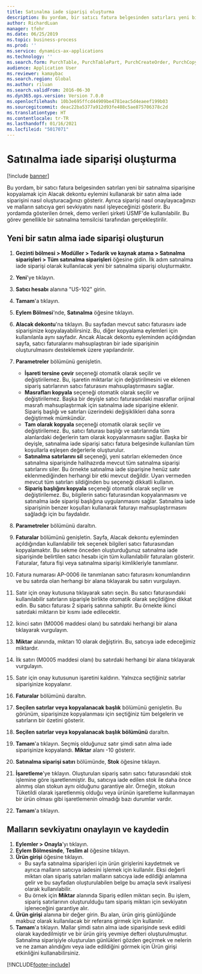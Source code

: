 ```yaml
---
title: Satınalma iade siparişi oluşturma
description: Bu yordam, bir satıcı fatura belgesinden satırları yeni bir satınalma siparişine kopyalamak için Alacak dekontu eylemini kullanarak bir satın alma iade siparişini nasıl oluşturacağınızı gösterir.
author: RichardLuan
manager: tfehr
ms.date: 06/25/2019
ms.topic: business-process
ms.prod: ''
ms.service: dynamics-ax-applications
ms.technology: ''
ms.search.form: PurchTable, PurchTablePart, PurchCreateOrder, PurchCopying, InventMarking, PurchEditLines
audience: Application User
ms.reviewer: kamaybac
ms.search.region: Global
ms.author: riluan
ms.search.validFrom: 2016-06-30
ms.dyn365.ops.version: Version 7.0.0
ms.openlocfilehash: 10b3e695ffcd44909be4781eac5d4eaeef199b03
ms.sourcegitcommit: deac22ba5377a912d93fe408c5ae875706378c2d
ms.translationtype: HT
ms.contentlocale: tr-TR
ms.lasthandoff: 01/16/2021
ms.locfileid: "5017071"
---
```

# <a name="create-a-purchase-return-order"></a>Satınalma iade siparişi oluşturma

[!include [banner](../../includes/banner.md)]

Bu yordam, bir satıcı fatura belgesinden satırları yeni bir satınalma siparişine kopyalamak için Alacak dekontu eylemini kullanarak bir satın alma iade siparişini nasıl oluşturacağınızı gösterir. Ayrıca siparişi nasıl onaylayacağınızı ve malların satıcıya geri sevkiyatını nasıl işleyeceğinizi gösterir. Bu yordamda gösterilen örnek, demo verileri şirketi USMF'de kullanılabilir. Bu görev genellikle bir satınalma temsilcisi tarafından gerçekleştirilir.

## <a name="create-a-new-purchase-return-order"></a>Yeni bir satın alma iade siparişi oluşturun
1. **Gezinti bölmesi > Modüller > Tedarik ve kaynak atama > Satınalma siparişleri > Tüm satınalma siparişleri** öğesine gidin. İlk adım satınalma iade siparişi olarak kullanılacak yeni bir satınalma siparişi oluşturmaktır.  
2. **Yeni**'ye tıklayın.
3. **Satıcı hesabı** alanına "US-102" girin.
4. **Tamam**'a tıklayın.
5. **Eylem Bölmesi**'nde, **Satınalma** öğesine tıklayın.
6. **Alacak dekontu**'na tıklayın. Bu sayfadan mevcut satıcı faturasını iade siparişinize kopyalayabilirsiniz. Bu, diğer kopyalama eylemleri için kullanılanla aynı sayfadır. Ancak Alacak dekontu eyleminden açıldığından sayfa, satıcı faturalarını mahsuplaştıran bir iade siparişinin oluşturulmasını desteklemek üzere yapılandırılır.  
7. **Parametreler** bölümünü genişletin.
    - **İşareti tersine çevir** seçeneği otomatik olarak seçilir ve değiştirilemez. Bu, işaretin miktarlar için değiştirilmesini ve eklenen sipariş satırlarının satıcı faturasını mahsuplaştırmasını sağlar.  
    - **Masrafları kopyala** seçeneği otomatik olarak seçilir ve değiştirilemez. Başka bir deyişle satıcı faturasındaki masraflar orijinal masrafı mahsuplaştırmak için satınalma iade siparişine eklenir. Sipariş başlığı ve satırları üzerindeki değişiklikleri daha sonra değiştirmek mümkündür.  
    - **Tam olarak kopyala** seçeneği otomatik olarak seçilir ve değiştirilemez. Bu, satıcı faturası başlığı ve satırlarında tüm alanlardaki değerlerin tam olarak kopyalanmasını sağlar. Başka bir deyişle, satınalma iade siparişi satıcı fatura belgesinde kullanılan tüm koşullarla eşleşen değerlerle oluşturulur. 
    - **Satınalma satırlarını sil** seçeneği, yeni satırları eklemeden önce satınalma siparişinde halihazırda mevcut tüm satınalma siparişi satırlarını siler. Bu örnekte satınalma iade siparişine henüz satır eklenmediğinden herhangi bir etki mevcut değildir. Uyarı vermeden mevcut tüm satırları sildiğinden bu seçeneği dikkatli kullanın.  
    * **Sipariş başlığını kopyala** seçeneği otomatik olarak seçilir ve değiştirilemez. Bu, bilgilerin satıcı faturasından kopyalanmasını ve satınalma iade siparişi başlığına uygulanmasını sağlar. Satınalma iade siparişinin benzer koşulları kullanarak faturayı mahsuplaştırmasını sağladığı için bu faydalıdır.  
8. **Parametreler** bölümünü daraltın.
9. **Faturalar** bölümünü genişletin. Sayfa, Alacak dekontu eyleminden açıldığından kullanılabilir tek seçenek bilgileri satıcı faturasından kopyalamaktır. Bu sekme önceden oluşturduğunuz satınalma iade siparişinde belirtilen satıcı hesabı için tüm kullanılabilir faturaları gösterir.   Faturalar, fatura fişi veya satınalma siparişi kimlikleriyle tanımlanır.
10. Fatura numarası AP-0006 ile tanımlanan satıcı faturasını konumlandırın ve bu satırda olan herhangi bir alana tıklayarak bu satırı vurgulayın.
11. Satır için onay kutusuna tıklayarak satırı seçin. Bu satıcı faturasındaki kullanılabilir satırların siparişle birlikte otomatik olarak seçildiğine dikkat edin. Bu satıcı faturası 2 sipariş satırına sahiptir. Bu örnekte ikinci satırdaki miktarın bir kısmı iade edilecektir.
12. İkinci satırı (M0006 maddesi olanı) bu satırdaki herhangi bir alana tıklayarak vurgulayın.
13. **Miktar** alanında, miktarı 10 olarak değiştirin. Bu, satıcıya iade edeceğimiz miktardır. 
14. İlk satırı (M0005 maddesi olanı) bu satırdaki herhangi bir alana tıklayarak vurgulayın.
15. Satır için onay kutusunun işaretini kaldırın. Yalnızca seçtiğiniz satırlar siparişinize kopyalanır.
16. **Faturalar** bölümünü daraltın.
17. **Seçilen satırlar veya kopyalanacak başlık** bölümünü genişletin. Bu görünüm, siparişinize kopyalanması için seçtiğiniz tüm belgelerin ve satırların bir özetini gösterir.  
18. **Seçilen satırlar veya kopyalanacak başlık bölümünü** daraltın.
19. **Tamam**'a tıklayın. Seçmiş olduğunuz satır şimdi satın alma iade siparişinize kopyalandı. **Miktar** alanı -10 gösterir.   
20. **Satınalma siparişi satırı** bölümünde, **Stok** öğesine tıklayın.
21. **İşaretleme**'ye tıklayın. Oluşturulan sipariş satırı satıcı faturasındaki stok işlemine göre işaretlenmiştir. Bu, satıcıya iade edilen stok ile daha önce alınmış olan stokun aynı olduğunu garantiye alır. Örneğin, stokun Tüketildi olarak işaretlenmiş olduğu veya ürünün işaretleme kullanmayan bir ürün olması gibi işaretlemenin olmadığı bazı durumlar vardır.  

22. **Tamam**'a tıklayın.

## <a name="confirm-and-record-the-shipment-of-goods"></a>Malların sevkiyatını onaylayın ve kaydedin
1. **Eylemler > Onayla**'yı tıklayın.
2. **Eylem Bölmesinde**, **Teslim al** öğesine tıklayın.
3. **Ürün girişi** öğesine tıklayın.
    - Bu sayfa satınalma siparişleri için ürün girişlerini kaydetmek ve ayrıca malların satıcıya iadesini işlemek için kullanılır. Eksi değerli miktarı olan sipariş satırları malların satıcıya iade edildiği anlamına gelir ve bu sayfadan oluşturulabilen belge bu amaçla sevk irsaliyesi olarak kullanılabilir.   
    - Bu örnek için **Miktar** alanında Sipariş edilen miktarı seçin. Bu işlem, sipariş satırlarının oluşturulduğu tam sipariş miktarı için sevkiyatın işleneceğini garantiye alır.   
4. **Ürün girişi** alanına bir değer girin. Bu alan, ürün giriş günlüğünde makbuz olarak kullanılacak bir referans girmek için kullanılır.  
5. **Tamam**'a tıklayın. Mallar şimdi satın alma iade siparişinde sevk edildi olarak kaydedilmiştir ve bir ürün giriş yevmiye defteri oluşturulmuştur. Satınalma siparişiyle oluşturulan günlükleri gözden geçirmek ve nelerin ve ne zaman alındığını veya iade edildiğini görmek için Ürün girişi etkinliğini kullanabilirsiniz.  



[!INCLUDE[footer-include](../../../includes/footer-banner.md)]